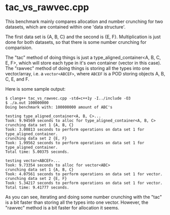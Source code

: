 # tac_vs_rawvec.cpp

This benchmark mainly compares allocation and number crunching for two
datasets, which are contained within one 'data structure'.

The first data set is {A, B, C} and the second is {E, F}. Multiplication
is just done for both datasets, so that there is some number crunching
for comparision.

The "tac" method of doing things is just a type_aligned_container<A, B, C, E, F>, which
will store each type in it's own container (vector in this case). The "rawvec" method of doing things is storing all the types into one vector/array, i.e. a `vector<ABCEF>`, where `ABCEF` is a POD storing objects A, B, C, E, and F.

Here is some sample output:


```
$ clang++ tac_vs_rawvec.cpp -std=c++1y -I../include -O3
$ ./a.out 100000000
Doing benchmark with: 100000000 amount of ABC's

testing type_aligned_container<A, B, C>...
Took: 9.94569 seconds to alloc for type_aligned_container<A, B, C>
crunching data set 1 {A, B, C}
Took: 3.00813 seconds to perform operations on data set 1 for type_aligned_container.
crunching data set 2 {E, F}
Took: 1.99562 seconds to perform operations on data set 1 for type_aligned_container.
Total time: 5.00375 seconds.

testing vector<ABCEF>...
Took: 9.73354 seconds to alloc for vector<ABC>
crunching data set 1 {A, B, C}
Took: 4.07561 seconds to perform operations on data set 1 for vector.
crunching data set 2 {E, F}
Took: 5.34217 seconds to perform operations on data set 1 for vector.
Total time: 9.41777 seconds.
```

As you can see, iterating and doing some number crunching with the "tac" is a bit faster than storing all the types into one vector. However, the "rawvec" method is a bit faster for allocation it seems.
